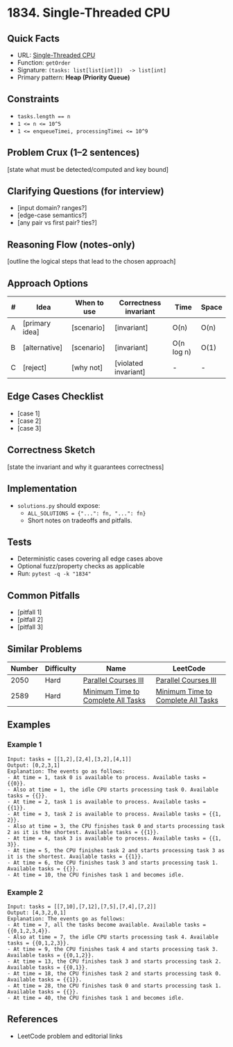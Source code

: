 # 1834. Single-Threaded CPU

## Quick Facts

- URL: [Single-Threaded CPU](https://leetcode.com/problems/single-threaded-cpu/)
- Function: `getOrder`
- Signature: `(tasks: list[list[int]])  -> list[int]`
- Primary pattern: **Heap (Priority Queue)**

## Constraints

- `tasks.length == n`
- `1 <= n <= 10^5`
- `1 <= enqueueTimei, processingTimei <= 10^9`

## Problem Crux (1–2 sentences)

[state what must be detected/computed and key bound]

## Clarifying Questions (for interview)

- [input domain? ranges?]
- [edge-case semantics?]
- [any pair vs first pair? ties?]

## Reasoning Flow (notes-only)

[outline the logical steps that lead to the chosen approach]

## Approach Options

| #   | Idea           | When to use | Correctness invariant | Time       | Space |
| --- | -------------- | ----------- | --------------------- | ---------- | ----- |
| A   | [primary idea] | [scenario]  | [invariant]           | O(n)       | O(n)  |
| B   | [alternative]  | [scenario]  | [invariant]           | O(n log n) | O(1)  |
| C   | [reject]       | [why not]   | [violated invariant]  | -          | -     |

## Edge Cases Checklist

- [case 1]
- [case 2]
- [case 3]

## Correctness Sketch

[state the invariant and why it guarantees correctness]

## Implementation

- `solutions.py` should expose:
    - `ALL_SOLUTIONS = {"...": fn, "...": fn}`
    - Short notes on tradeoffs and pitfalls.

## Tests

- Deterministic cases covering all edge cases above
- Optional fuzz/property checks as applicable
- Run: `pytest -q -k "1834"`

## Common Pitfalls

- [pitfall 1]
- [pitfall 2]
- [pitfall 3]

## Similar Problems

| Number | Difficulty | Name                                                                                       | LeetCode                                                                                                |
| ------ | ---------- | ------------------------------------------------------------------------------------------ | ------------------------------------------------------------------------------------------------------- |
| 2050   | Hard       | [Parallel Courses III](../2050-parallel-courses-iii/readme.md)                             | [Parallel Courses III](https://leetcode.com/problems/parallel-courses-iii/)                             |
| 2589   | Hard       | [Minimum Time to Complete All Tasks](../2589-minimum-time-to-complete-all-tasks/readme.md) | [Minimum Time to Complete All Tasks](https://leetcode.com/problems/minimum-time-to-complete-all-tasks/) |

## Examples

### Example 1

```text
Input: tasks = [[1,2],[2,4],[3,2],[4,1]]
Output: [0,2,3,1]
Explanation: The events go as follows:
- At time = 1, task 0 is available to process. Available tasks = {{0}}.
- Also at time = 1, the idle CPU starts processing task 0. Available tasks = {{}}.
- At time = 2, task 1 is available to process. Available tasks = {{1}}.
- At time = 3, task 2 is available to process. Available tasks = {{1, 2}}.
- Also at time = 3, the CPU finishes task 0 and starts processing task 2 as it is the shortest. Available tasks = {{1}}.
- At time = 4, task 3 is available to process. Available tasks = {{1, 3}}.
- At time = 5, the CPU finishes task 2 and starts processing task 3 as it is the shortest. Available tasks = {{1}}.
- At time = 6, the CPU finishes task 3 and starts processing task 1. Available tasks = {{}}.
- At time = 10, the CPU finishes task 1 and becomes idle.
```

### Example 2

```text
Input: tasks = [[7,10],[7,12],[7,5],[7,4],[7,2]]
Output: [4,3,2,0,1]
Explanation: The events go as follows:
- At time = 7, all the tasks become available. Available tasks = {{0,1,2,3,4}}.
- Also at time = 7, the idle CPU starts processing task 4. Available tasks = {{0,1,2,3}}.
- At time = 9, the CPU finishes task 4 and starts processing task 3. Available tasks = {{0,1,2}}.
- At time = 13, the CPU finishes task 3 and starts processing task 2. Available tasks = {{0,1}}.
- At time = 18, the CPU finishes task 2 and starts processing task 0. Available tasks = {{1}}.
- At time = 28, the CPU finishes task 0 and starts processing task 1. Available tasks = {{}}.
- At time = 40, the CPU finishes task 1 and becomes idle.
```

## References

- LeetCode problem and editorial links
